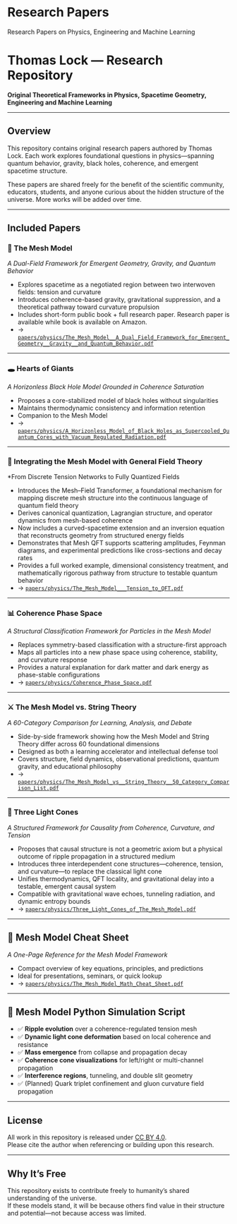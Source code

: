# Research Papers  
Research Papers on Physics, Engineering and Machine Learning

# Thomas Lock — Research Repository  
**Original Theoretical Frameworks in Physics, Spacetime Geometry, Engineering and Machine Learning**

---

## Overview

This repository contains original research papers authored by Thomas Lock. Each work explores foundational questions in physics—spanning quantum behavior, gravity, black holes, coherence, and emergent spacetime structure.

These papers are shared freely for the benefit of the scientific community, educators, students, and anyone curious about the hidden structure of the universe. More works will be added over time.

---

## Included Papers

### 🧠 The Mesh Model  
*A Dual-Field Framework for Emergent Geometry, Gravity, and Quantum Behavior*  
- Explores spacetime as a negotiated region between two interwoven fields: tension and curvature  
- Introduces coherence-based gravity, gravitational suppression, and a theoretical pathway toward curvature propulsion  
- Includes short-form public book + full research paper. Research paper is available while book is available on Amazon.  
- → [`papers/physics/The_Mesh_Model__A_Dual_Field_Framework_for_Emergent_Geometry__Gravity__and_Quantum_Behavior.pdf`](./papers/physics/The_Mesh_Model__A_Dual_Field_Framework_for_Emergent_Geometry__Gravity__and_Quantum_Behavior.pdf)

---

### 🕳️ Hearts of Giants  
*A Horizonless Black Hole Model Grounded in Coherence Saturation*  
- Proposes a core-stabilized model of black holes without singularities  
- Maintains thermodynamic consistency and information retention  
- Companion to the Mesh Model  
- → [`papers/physics/A_Horizonless_Model_of_Black_Holes_as_Supercooled_Quantum_Cores_with_Vacuum_Regulated_Radiation.pdf`](../papers/physics/A_Horizonless_Model_of_Black_Holes_as_Supercooled_Quantum_Cores_with_Vacuum_Regulated_Radiation.pdf)

---

### 🔁 Integrating the Mesh Model with General Field Theory  
*From Discrete Tension Networks to Fully Quantized Fields

- Introduces the Mesh–Field Transformer, a foundational mechanism for mapping discrete mesh structure into the continuous language of quantum field theory
- Derives canonical quantization, Lagrangian structure, and operator dynamics from mesh-based coherence
- Now includes a curved-spacetime extension and an inversion equation that reconstructs geometry from structured energy fields
- Demonstrates that Mesh QFT supports scattering amplitudes, Feynman diagrams, and experimental predictions like cross-sections and decay rates
- Provides a full worked example, dimensional consistency treatment, and mathematically rigorous pathway from structure to testable quantum behavior
- → [`papers/physics/The_Mesh_Model___Tension_to_QFT.pdf`](./papers/physics/The_Mesh_Model___Tension_to_QFT.pdf)

---

### 📊 Coherence Phase Space  
*A Structural Classification Framework for Particles in the Mesh Model*  
- Replaces symmetry-based classification with a structure-first approach  
- Maps all particles into a new phase space using coherence, stability, and curvature response  
- Provides a natural explanation for dark matter and dark energy as phase-stable configurations  
- → [`papers/physics/Coherence_Phase_Space.pdf`](./papers/physics/Coherence_Phase_Space.pdf)

---

### ⚔️ The Mesh Model vs. String Theory  
*A 60-Category Comparison for Learning, Analysis, and Debate*  
- Side-by-side framework showing how the Mesh Model and String Theory differ across 60 foundational dimensions  
- Designed as both a learning accelerator and intellectual defense tool  
- Covers structure, field dynamics, observational predictions, quantum gravity, and educational philosophy  
- → [`papers/physics/The_Mesh_Model_vs__String_Theory__50_Category_Comparison_List.pdf`](./papers/physics/The_Mesh_Model_vs__String_Theory__50_Category_Comparison_List.pdf)

---

### 🌌 Three Light Cones  
*A Structured Framework for Causality from Coherence, Curvature, and Tension*  
- Proposes that causal structure is not a geometric axiom but a physical outcome of ripple propagation in a structured medium  
- Introduces three interdependent cone structures—coherence, tension, and curvature—to replace the classical light cone  
- Unifies thermodynamics, QFT locality, and gravitational delay into a testable, emergent causal system  
- Compatible with gravitational wave echoes, tunneling radiation, and dynamic entropy bounds  
- → [`papers/physics/Three_Light_Cones_of_The_Mesh_Model.pdf`](./papers/physics/Three_Light_Cones_of_The_Mesh_Model.pdf)

---

## 🧾 Mesh Model Cheat Sheet  
*A One-Page Reference for the Mesh Model Framework*  
- Compact overview of key equations, principles, and predictions  
- Ideal for presentations, seminars, or quick lookup  
- → [`papers/physics/The_Mesh_Model_Math_Cheat_Sheet.pdf`](./papers/physics/The_Mesh_Model_Math_Cheat_Sheet.pdf)

---
## 🧾 Mesh Model Python Simulation Script
- ✅ **Ripple evolution** over a coherence-regulated tension mesh  
- ✅ **Dynamic light cone deformation** based on local coherence and resistance  
- ✅ **Mass emergence** from collapse and propagation decay  
- ✅ **Coherence cone visualizations** for left/right or multi-channel propagation  
- ✅ **Interference regions**, tunneling, and double slit geometry  
- ✅ (Planned) Quark triplet confinement and gluon curvature field propagation
---

## License

All work in this repository is released under [CC BY 4.0](https://creativecommons.org/licenses/by/4.0/).  
Please cite the author when referencing or building upon this research.

---

## Why It’s Free

This repository exists to contribute freely to humanity’s shared understanding of the universe.  
If these models stand, it will be because others find value in their structure and potential—not because access was limited.
